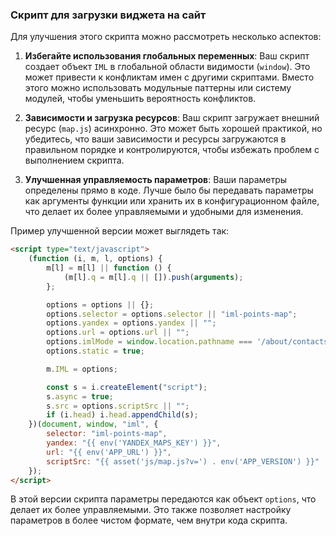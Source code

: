 ### Скрипт для загрузки виджета на сайт

Для улучшения этого скрипта можно рассмотреть несколько аспектов:

1. **Избегайте использования глобальных переменных**: Ваш скрипт создает объект `IML` в глобальной области видимости (`window`). Это может привести к конфликтам имен с другими скриптами. Вместо этого можно использовать модульные паттерны или систему модулей, чтобы уменьшить вероятность конфликтов.

2. **Зависимости и загрузка ресурсов**: Ваш скрипт загружает внешний ресурс (`map.js`) асинхронно. Это может быть хорошей практикой, но убедитесь, что ваши зависимости и ресурсы загружаются в правильном порядке и контролируются, чтобы избежать проблем с выполнением скрипта.

3. **Улучшенная управляемость параметров**: Ваши параметры определены прямо в коде. Лучше было бы передавать параметры как аргументы функции или хранить их в конфигурационном файле, что делает их более управляемыми и удобными для изменения.

Пример улучшенной версии может выглядеть так:

```html
<script type="text/javascript">
    (function (i, m, l, options) {
        m[l] = m[l] || function () {
            (m[l].q = m[l].q || []).push(arguments);
        };

        options = options || {};
        options.selector = options.selector || "iml-points-map";
        options.yandex = options.yandex || "";
        options.url = options.url || "";
        options.imlMode = window.location.pathname === '/about/contacts' ? 1 : 0;
        options.static = true;

        m.IML = options;

        const s = i.createElement("script");
        s.async = true;
        s.src = options.scriptSrc || "";
        if (i.head) i.head.appendChild(s);
    })(document, window, "iml", {
        selector: "iml-points-map",
        yandex: "{{ env('YANDEX_MAPS_KEY') }}",
        url: "{{ env('APP_URL') }}",
        scriptSrc: "{{ asset('js/map.js?v=') . env('APP_VERSION') }}"
    });
</script>
```

В этой версии скрипта параметры передаются как объект `options`, что делает их более управляемыми. Это также позволяет настройку параметров в более чистом формате, чем внутри кода скрипта.